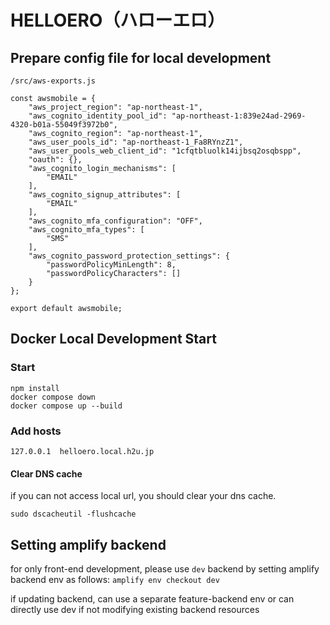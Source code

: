 # HELLOERO（ハローエロ）

## Prepare config file for local development

`/src/aws-exports.js`

```
const awsmobile = {
    "aws_project_region": "ap-northeast-1",
    "aws_cognito_identity_pool_id": "ap-northeast-1:839e24ad-2969-4320-b01a-55049f3972b0",
    "aws_cognito_region": "ap-northeast-1",
    "aws_user_pools_id": "ap-northeast-1_Fa8RYnzZ1",
    "aws_user_pools_web_client_id": "1cfqtbluolk14ijbsq2osqbspp",
    "oauth": {},
    "aws_cognito_login_mechanisms": [
        "EMAIL"
    ],
    "aws_cognito_signup_attributes": [
        "EMAIL"
    ],
    "aws_cognito_mfa_configuration": "OFF",
    "aws_cognito_mfa_types": [
        "SMS"
    ],
    "aws_cognito_password_protection_settings": {
        "passwordPolicyMinLength": 8,
        "passwordPolicyCharacters": []
    }
};

export default awsmobile;
```

## Docker Local Development Start

### Start

```
npm install
docker compose down
docker compose up --build
```

### Add hosts

```
127.0.0.1  helloero.local.h2u.jp
```

#### Clear DNS cache

if you can not access local url, you should clear your dns cache.

```
sudo dscacheutil -flushcache
```

## Setting amplify backend

for only front-end development, please use `dev` backend by setting amplify backend env as follows:
`amplify env checkout dev`

if updating backend, can use a separate feature-backend env or can directly use dev if not modifying existing backend resources
